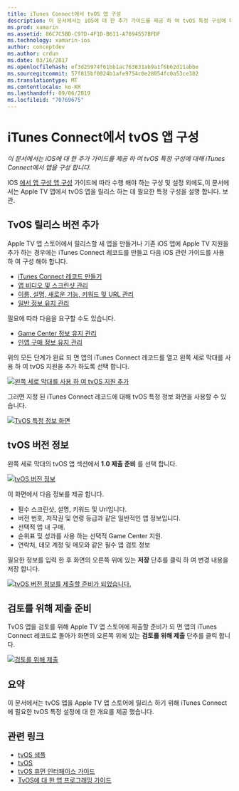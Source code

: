 ```yaml
---
title: iTunes Connect에서 tvOS 앱 구성
description: 이 문서에서는 iOS에 대 한 추가 가이드를 제공 하 여 tvOS 특정 구성에 대해 iTunes Connect에서 앱을 구성 합니다.
ms.prod: xamarin
ms.assetid: 86C7C5BD-C97D-4F1D-B611-A7694557BFDF
ms.technology: xamarin-ios
author: conceptdev
ms.author: crdun
ms.date: 03/16/2017
ms.openlocfilehash: ef3d25974f61bb1ac763831ab9a1f6b62d11abbe
ms.sourcegitcommit: 57f815bf0024b1afe9754c0e28054fc0a53ce302
ms.translationtype: MT
ms.contentlocale: ko-KR
ms.lasthandoff: 09/06/2019
ms.locfileid: "70769675"
---
```

# <a name="configure-your-tvos-app-in-itunes-connect"></a>iTunes Connect에서 tvOS 앱 구성

_이 문서에서는 iOS에 대 한 추가 가이드를 제공 하 여 tvOS 특정 구성에 대해 iTunes Connect에서 앱을 구성 합니다._

IOS [에서 앱 구성 앱 구성](~/ios/deploy-test/app-distribution/app-store-distribution/itunesconnect.md) 가이드에 따라 수행 해야 하는 구성 및 설정 외에도,이 문서에서는 Apple TV 앱에서 tvOS 앱을 릴리스 하는 데 필요한 특정 구성을 설명 합니다. 보관.

<a name="Adding-a-tvOS-Release-Version" />

## <a name="adding-a-tvos-release-version"></a>TvOS 릴리스 버전 추가

Apple TV 앱 스토어에서 릴리스할 새 앱을 만들거나 기존 iOS 앱에 Apple TV 지원을 추가 하는 경우에는 iTunes Connect 레코드를 만들고 다음 iOS 관련 가이드를 사용 하 여 구성 해야 합니다.

- [iTunes Connect 레코드 만들기](~/ios/deploy-test/app-distribution/app-store-distribution/itunesconnect.md#creating)
- [앱 비디오 및 스크린샷 관리](~/ios/deploy-test/app-distribution/app-store-distribution/itunesconnect.md#managing)
- [이름, 설명, 새로운 기능, 키워드 및 URL 관리](~/ios/deploy-test/app-distribution/app-store-distribution/itunesconnect.md#metadata)
- [일반 정보 유지 관리](~/ios/deploy-test/app-distribution/app-store-distribution/itunesconnect.md#general)

필요에 따라 다음을 요구할 수도 있습니다.

- [Game Center 정보 유지 관리](~/ios/deploy-test/app-distribution/app-store-distribution/itunesconnect.md#game-center)
- [인앱 구매 정보 유지 관리](~/ios/deploy-test/app-distribution/app-store-distribution/itunesconnect.md#iap)

위의 모든 단계가 완료 되 면 앱의 iTunes Connect 레코드를 열고 왼쪽 세로 막대를 사용 하 여 tvOS 지원을 추가 하도록 선택 합니다.

[![](itunes-connect-images/connect01.png "왼쪽 세로 막대를 사용 하 여 tvOS 지원 추가")](itunes-connect-images/connect01.png#lightbox)

그러면 지정 된 iTunes Connect 레코드에 대해 tvOS 특정 정보 화면을 사용할 수 있습니다.

[![](itunes-connect-images/connect02.png "TvOS 특정 정보 화면")](itunes-connect-images/connect02.png#lightbox)

<a name="tvOS-Version-Information" />

## <a name="tvos-version-information"></a>tvOS 버전 정보

왼쪽 세로 막대의 tvOS 앱 섹션에서 **1.0 제출 준비** 를 선택 합니다.

[![](itunes-connect-images/connect03.png "tvOS 버전 정보")](itunes-connect-images/connect03.png#lightbox)

이 화면에서 다음 정보를 제공 합니다.

- 필수 스크린샷, 설명, 키워드 및 Url입니다.
- 버전 번호, 저작권 및 연령 등급과 같은 일반적인 앱 정보입니다.
- 선택적 앱 내 구매.
- 순위표 및 성과를 사용 하는 선택적 Game Center 지원.
- 연락처, 데모 계정 및 메모와 같은 필수 앱 검토 정보

필요한 정보를 입력 한 후 화면의 오른쪽 위에 있는 **저장** 단추를 클릭 하 여 변경 내용을 저장 합니다.

[![](itunes-connect-images/connect04.png "tvOS 버전 정보를 제출할 준비가 되었습니다.")](itunes-connect-images/connect04.png#lightbox)

<a name="Submitting-for-Review" />

## <a name="preparing-to-submit-for-review"></a>검토를 위해 제출 준비

TvOS 앱을 검토를 위해 Apple TV 앱 스토어에 제출할 준비가 되 면 앱의 iTunes Connect 레코드로 돌아가 화면의 오른쪽 위에 있는 **검토를 위해 제출** 단추를 클릭 합니다.

[![](itunes-connect-images/connect05.png "검토를 위해 제출")](itunes-connect-images/connect05.png#lightbox)

<a name="Summary" />

## <a name="summary"></a>요약

이 문서에서는 tvOS 앱을 Apple TV 앱 스토어에 릴리스 하기 위해 iTunes Connect에 필요한 tvOS 특정 설정에 대 한 개요를 제공 했습니다.

## <a name="related-links"></a>관련 링크

- [tvOS 샘플](https://docs.microsoft.com/samples/browse/?products=xamarin&term=Xamarin.iOS+tvOS)
- [tvOS](https://developer.apple.com/tvos/)
- [tvOS 휴먼 인터페이스 가이드](https://developer.apple.com/tvos/human-interface-guidelines/)
- [TvOS에 대 한 앱 프로그래밍 가이드](https://developer.apple.com/library/prerelease/tvos/documentation/General/Conceptual/AppleTV_PG/)
